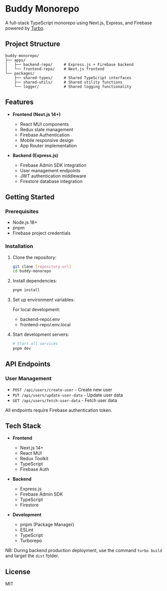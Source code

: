 # Buddy Monorepo

A full-stack TypeScript monorepo using Next.js, Express, and Firebase powered by [Turbo](https://turbo.build).

## Project Structure

```
buddy-monorepo/
├── apps/
│   ├── backend-repo/     # Express.js + Firebase backend
│   └── frontend-repo/    # Next.js frontend
└── packages/
    ├── shared-types/     # Shared TypeScript interfaces
    ├── shared-utils/     # Shared utility functions
    └── logger/           # Shared logging functionality
```

## Features

- **Frontend (Next.js 14+)**

  - React MUI components
  - Redux state management
  - Firebase Authentication
  - Mobile responsive design
  - App Router implementation

- **Backend (Express.js)**
  - Firebase Admin SDK integration
  - User management endpoints
  - JWT authentication middleware
  - Firestore database integration

## Getting Started

### Prerequisites

- Node.js 18+
- pnpm
- Firebase project credentials

### Installation

1. Clone the repository:

   ```bash
   git clone [repository-url]
   cd buddy-monorepo
   ```

2. Install dependencies:

   ```bash
   pnpm install
   ```

3. Set up environment variables:

   For local development:

   - backend-repo/.env
   - frontend-repo/.env.local

4. Start development servers:
   ```bash
   # Start all services
   pnpm dev
   ```

## API Endpoints

### User Management

- `POST /api/users/create-user` - Create new user
- `PUT /api/users/update-user-data` - Update user data
- `GET /api/users/fetch-user-data` - Fetch user data

All endpoints require Firebase authentication token.

## Tech Stack

- **Frontend**

  - Next.js 14+
  - React MUI
  - Redux Toolkit
  - TypeScript
  - Firebase Auth

- **Backend**

  - Express.js
  - Firebase Admin SDK
  - TypeScript
  - Firestore

- **Development**
  - pnpm (Package Manager)
  - ESLint
  - TypeScript
  - Turborepo

NB: During backend production deployment, use the command `turbo build` and target the `dist` folder.

## License

MIT

